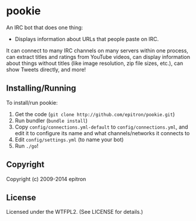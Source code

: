 # pookie

An IRC bot that does one thing:

* Displays information about URLs that people paste on IRC.

It can connect to many IRC channels on many servers within one process, can extract titles and ratings from YouTube videos, can display information about things without titles (like image resolution, zip file sizes, etc.), can show Tweets directly, and more!
 
## Installing/Running

To install/run pookie:

1. Get the code (`git clone http://github.com/epitron/pookie.git`)
2. Run bundler (`bundle install`)
3. Copy `config/connections.yml-default` to `config/connections.yml`, and edit it to configure its name and what channels/networks it connects to
4. Edit `config/settings.yml` (to name your bot)
5. Run `./go`!
  
## Copyright

Copyright (c) 2009-2014 epitron

## License

Licensed under the WTFPL2. (See LICENSE for details.)
